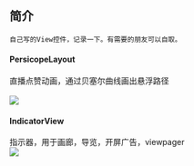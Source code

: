 ## 简介
    自己写的View控件，记录一下。有需要的朋友可以自取。
####  PersicopeLayout
直播点赞动画，通过贝塞尔曲线画出悬浮路径<br/>
<br/>
![](http://aicode-pan.oss-cn-beijing.aliyuncs.com/image/8498e514ae77b52191b171c193916950.gif?Expires=1592373636&OSSAccessKeyId=TMP.3KfioAFunDL4NpDbM1raNBLd9o1bYUgVf4ZgfYGUWm43GvF5k6koV7qCkLA2fsnJdocwztU1FiGuVaFyTBhkDVF5Qj5XGH&Signature=wYvNxE12Aep5loFpl5gDA73Ey8U%3D)
#### IndicatorView
指示器，用于画廊，导览，开屏广告，viewpager
<br/>
![](http://aicode-pan.oss-cn-beijing.aliyuncs.com/image/19367b44317f7fd34ac84b440d371955.gif?Expires=1592372452&OSSAccessKeyId=TMP.3KfioAFunDL4NpDbM1raNBLd9o1bYUgVf4ZgfYGUWm43GvF5k6koV7qCkLA2fsnJdocwztU1FiGuVaFyTBhkDVF5Qj5XGH&Signature=lljutK2zqAUOpAPx9A0pqdiMANM%3D)
